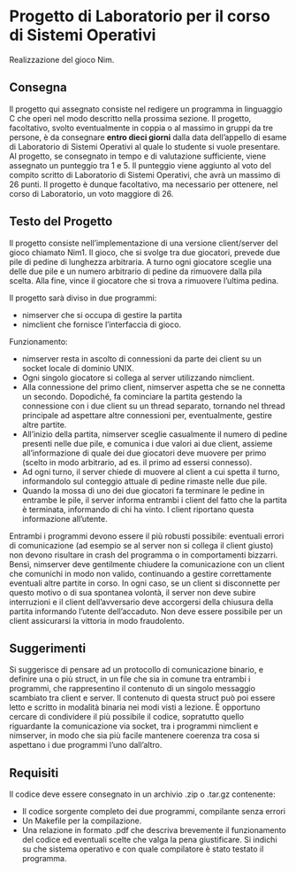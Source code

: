 # Progetto di Laboratorio per il corso di Sistemi Operativi
Realizzazione del gioco Nim.

## Consegna
Il progetto qui assegnato consiste nel redigere un programma in linguaggio C che operi nel modo descritto nella prossima sezione.
Il progetto, facoltativo, svolto eventualmente in coppia o al massimo in gruppi da tre persone, è da consegnare **entro dieci giorni** dalla data dell’appello di esame di Laboratorio di Sistemi Operativi al quale lo studente si vuole presentare.
Al progetto, se consegnato in tempo e di valutazione sufficiente, viene assegnato un punteggio tra 1 e 5.
Il punteggio viene aggiunto al voto del compito scritto di Laboratorio di Sistemi Operativi, che avrà un massimo di 26 punti.
Il progetto è dunque facoltativo, ma necessario per ottenere, nel corso di Laboratorio, un voto maggiore di 26.

## Testo del Progetto
Il progetto consiste nell’implementazione di una versione client/server del gioco chiamato Nim1. Il gioco, che si svolge tra due giocatori, prevede due pile di pedine di lunghezza arbitraria. A turno ogni giocatore sceglie una delle due pile e un numero arbitrario di pedine da rimuovere dalla pila scelta. Alla fine, vince il giocatore che si trova a rimuovere l’ultima pedina. 

Il progetto sarà diviso in due programmi:
  * nimserver che si occupa di gestire la partita
  * nimclient che fornisce l’interfaccia di gioco.

Funzionamento:
- nimserver resta in ascolto di connessioni da parte dei client su un socket locale di dominio UNIX.
- Ogni singolo giocatore si collega al server utilizzando nimclient.
- Alla connessione del primo client, nimserver aspetta che se ne connetta un secondo. Dopodiché, fa cominciare la partita gestendo la connessione con i due client su un thread separato, tornando nel thread principale ad aspettare altre connessioni per, eventualmente, gestire altre partite.
- All’inizio della partita, nimserver sceglie casualmente il numero di pedine presenti nelle due pile, e comunica i due valori ai due client, assieme all’informazione di quale dei due giocatori deve muovere per primo (scelto in modo arbitrario, ad es. il primo ad essersi connesso).
- Ad ogni turno, il server chiede di muovere al client a cui spetta il turno, informandolo sul conteggio attuale di pedine rimaste nelle due pile.
- Quando la mossa di uno dei due giocatori fa terminare le pedine in entrambe le pile, il server informa entrambi i client del fatto che la partita è terminata, informando di chi ha vinto. I client riportano questa informazione all’utente.

Entrambi i programmi devono essere il più robusti possibile: eventuali errori di comunicazione (ad esempio se al server non si collega il client giusto) non devono risultare in crash del programma o in comportamenti bizzarri. Bensì, nimserver deve gentilmente chiudere la comunicazione con un client che comunichi in modo non valido, continuando a gestire correttamente eventuali altre partite in corso. In ogni caso, se un client si disconnette per questo motivo o di sua spontanea volontà, il server non deve subire interruzioni e il client dell’avversario deve accorgersi della chiusura della partita informando l’utente dell’accaduto. Non deve essere possibile per un client assicurarsi la vittoria in modo fraudolento.

## Suggerimenti
Si suggerisce di pensare ad un protocollo di comunicazione binario, e definire una o più struct, in un file che sia in comune tra entrambi i programmi, che rappresentino il contenuto di un singolo messaggio scambiato tra client e server. Il contenuto di questa struct può poi essere letto e scritto in modalità binaria nei modi visti a lezione.
È opportuno cercare di condividere il più possibile il codice, sopratutto quello riguardante la comunicazione via socket, tra i programmi nimclient e nimserver, in modo che sia più facile mantenere coerenza tra cosa si aspettano i due programmi l’uno dall’altro.

## Requisiti
Il codice deve essere consegnato in un archivio .zip o .tar.gz contenente:
- Il codice sorgente completo dei due programmi, compilante senza errori
- Un Makefile per la compilazione.
- Una relazione in formato .pdf che descriva brevemente il funzionamento del codice ed eventuali scelte che valga la pena giustificare. Si indichi su che sistema operativo e con quale compilatore è stato testato il programma.

